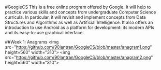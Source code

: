 #GoogleCS
This is a free online program offered by Google. It will help to practice various skills and concepts from undergraduate Computer Science curricula. In particular, it will revisit and implement concepts from Data Structures and Algorithms as well as Artificial Intelligence. It also offers an introduction to use Android as a platform for development: its modern APIs and its easy-to-use graphical interface.

##Week 1: Anagrams
<img src="https://github.com/90lantran/GoogleCS/blob/master/anagram1.png" height=560" width="310">
<img src="https://github.com/90lantran/GoogleCS/blob/master/anagram2.png" height=560" width="310">
